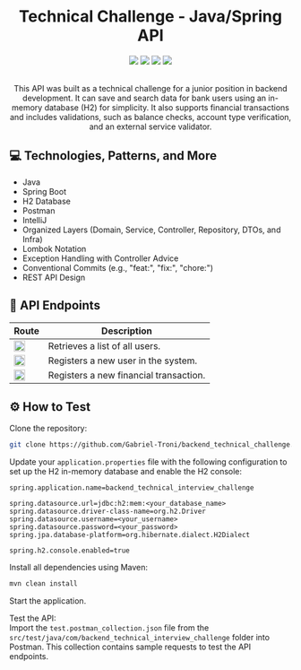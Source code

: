 <h1 align="center" style="display: flex;">
  Technical Challenge - Java/Spring API
</h1>

<div align="center">
  <img src="https://img.shields.io/badge/Spring-60b831?style=for-the-badge&logo=spring&logoColor=ffffff">
  <img src="https://img.shields.io/badge/Java-e76f00?style=for-the-badge&logo=coffeescript&logoColor=ffffff">
  <img src="https://img.shields.io/badge/Postman-fe6c37?style=for-the-badge&logo=postman&logoColor=ffffff">
  <img src="https://img.shields.io/badge/H2_Database-346892?style=for-the-badge&logo=hexo&logoColor=ffffff">
</div></br>

<p align="center">
This API was built as a technical challenge for a junior position in backend development. It can save and search data for bank users using an in-memory database (H2) for simplicity. It also supports financial transactions and includes validations, such as balance checks, account type verification, and an external service validator.
</p>

<h2>💻 Technologies, Patterns, and More</h2>

- Java
- Spring Boot
- H2 Database
- Postman
- IntelliJ
- Organized Layers (Domain, Service, Controller, Repository, DTOs, and Infra)
- Lombok Notation
- Exception Handling with Controller Advice
- Conventional Commits (e.g., "feat:", "fix:", "chore:")
- REST API Design

## 🚀 API Endpoints

| **Route**                                | **Description**                                               |
|------------------------------------------|---------------------------------------------------------------|
| **<img height=20 src="https://img.shields.io/badge//users-151b23?style=flat&label=GET&labelColor=60b831">**        | Retrieves a list of all users.                    |
| **<img height=20 src="https://img.shields.io/badge//users-151b23?style=flat&label=POST&labelColor=007bcc">**        | Registers a new user in the system.              |
| **<img height=20 src="https://img.shields.io/badge//transfer-151b23?style=flat&label=POST&labelColor=007bcc">**        | Registers a new financial transaction.        |

## ⚙️ How to Test

Clone the repository:
   ```bash
   git clone https://github.com/Gabriel-Troni/backend_technical_challenge.git
   ```

Update your `application.properties` file with the following configuration to set up the H2 in-memory database and enable the H2 console:
   ```properties
   spring.application.name=backend_technical_interview_challenge

   spring.datasource.url=jdbc:h2:mem:<your_database_name>
   spring.datasource.driver-class-name=org.h2.Driver
   spring.datasource.username=<your_username>
   spring.datasource.password=<your_password>
   spring.jpa.database-platform=org.hibernate.dialect.H2Dialect

   spring.h2.console.enabled=true
   ```

Install all dependencies using Maven:
   ```bash
   mvn clean install
   ```

Start the application.

Test the API: <br>
Import the `test.postman_collection.json` file from the `src/test/java/com/backend_technical_interview_challenge` folder into Postman. This collection contains sample requests to test the API endpoints.
